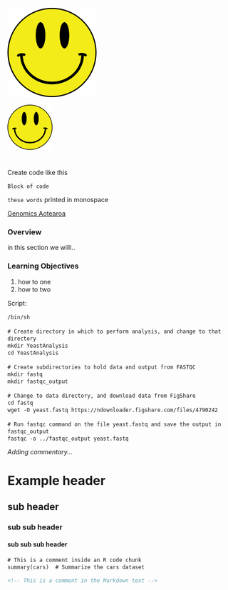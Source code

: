 ![](images/smiley.png) 

<img width="20%" src="images/smiley.png">



#
Create code like this

```
Block of code
```

`these words` printed in  monospace

[Genomics Aotearoa]([text](https://www.genomics-aotearoa.org.nz/))


### Overview
in this section  we willl..

### Learning Objectives
1. how to one
2. how to two

Script:

```
/bin/sh

# Create directory in which to perform analysis, and change to that directory
mkdir YeastAnalysis
cd YeastAnalysis

# Create subdirectories to hold data and output from FASTQC
mkdir fastq
mkdir fastqc_output

# Change to data directory, and download data from FigShare
cd fastq
wget -O yeast.fastq https://ndownloader.figshare.com/files/4790242

# Run fastqc command on the file yeast.fastq and save the output in fastqc_output
fastqc -o ../fastqc_output yeast.fastq
```

*Adding commentary...*

# Example header
## sub header
### sub sub header
#### sub sub sub header

```{r}
# This is a comment inside an R code chunk
summary(cars)  # Summarize the cars dataset
```

```markdown
<!-- This is a comment in the Markdown text -->

